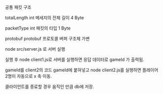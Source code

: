
공통 패킷 구조

totalLength int         메세지의 전체 길이             4 Byte

packetType  int         패킷의 타입                  1 Byte

protobuf    protobuf    프로토콜 버퍼 구조체           가변



node src/server.js 로 서버 실행

실행 후 node client1.js로 서버를 실행하면 응답 데이터로 gameId 가 출력됨.

gameId를 client2의 코드 gameId에 붙혀넣고 node client2.js를 실행하면  플레이어 2명이 자동으로 x 축 이동.

클라이언트를 종료할 경우 움직인 만큼 db에 저장.
